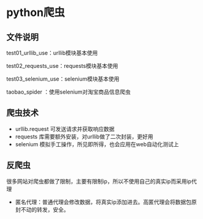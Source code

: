 

# python爬虫

##  文件说明

test01_urllib_use：urllib模块基本使用

test02_requests_use：requests模块基本使用

test03_selenium_use：selenium模块基本使用

taobao_spider ：使用selenium对淘宝商品信息爬虫





## 爬虫技术

+ urllib.request 可发送请求并获取响应数据
+ requests 库需要额外安装，对urllib做了二次封装，更好用
+ selenium 模拟手工操作，所见即所得，也会应用在web自动化测试上





## 反爬虫

很多网站对爬虫都做了限制，主要有限制ip，所以不使用自己的真实ip而采用ip代理

+ 匿名代理：普通代理会修改数据，将真实ip添加进去。高匿代理会将数据包原封不动的转发，安全。







